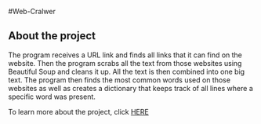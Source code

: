 #Web-Cralwer

## About the project
The program receives a URL link and finds all links that it can find on the website. Then the program scrabs all the text from those websites using Beautiful Soup 
and cleans it up. All the text is then combined into one big text. The program then finds the most common words used on those websites as well as creates
a dictionary that keeps track of all lines where a specific word was present.

To learn more about the project, click [HERE](Web-Crawler/Web_crawler_report.pdf)
